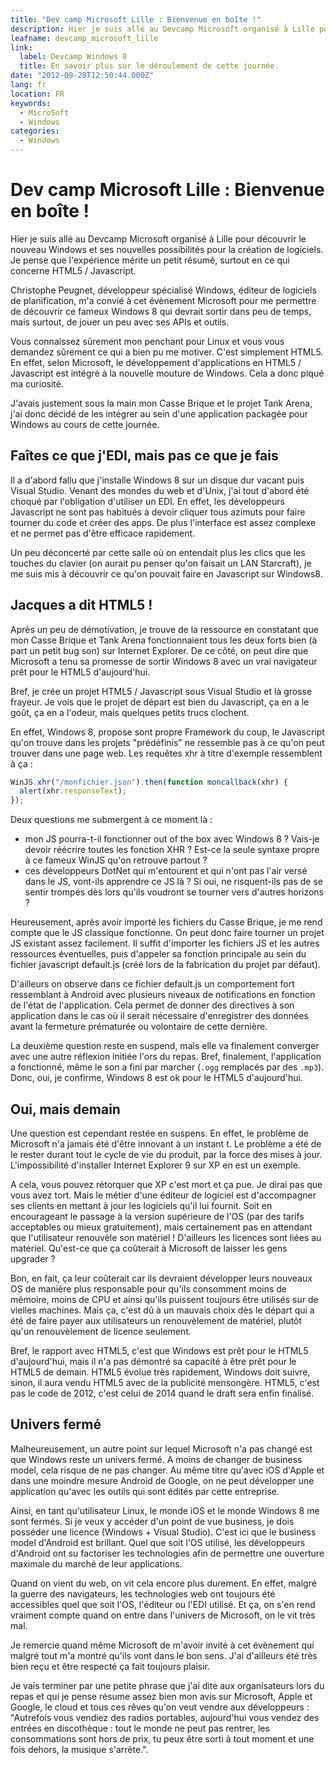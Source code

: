 ```yaml
---
title: "Dev camp Microsoft Lille : Bienvenue en boîte !"
description: Hier je suis allé au Devcamp Microsoft organisé à Lille pour découvrir le nouveau Windows et ses nouvelles possibilités pour la création de logiciels. Je pense que l'expérience mérite un petit résumé, surtout en ce qui concerne HTML5 / Javascript.
leafname: devcamp_microsoft_lille
link:
  label: Devcamp Windows 8
  title: En savoir plus sur le déroulement de cette journée.
date: "2012-09-28T12:50:44.000Z"
lang: fr
location: FR
keywords:
  - MicroSoft
  - Windows
categories:
  - Windows
---
```


# Dev camp Microsoft Lille : Bienvenue en boîte !

Hier je suis allé au Devcamp Microsoft organisé à Lille pour découvrir le nouveau Windows et ses nouvelles possibilités pour la création de logiciels. Je pense que l'expérience mérite un petit résumé, surtout en ce qui concerne HTML5 / Javascript.

Christophe Peugnet, développeur spécialisé Windows, éditeur de logiciels de planification, m'a convié à cet évènement Microsoft pour me permettre de découvrir ce fameux Windows 8 qui devrait sortir dans peu de temps, mais surtout, de jouer un peu avec ses APIs et outils.

Vous connaissez sûrement mon penchant pour Linux et vous vous demandez sûrement ce qui a bien pu me motiver. C'est simplement HTML5. En effet, selon Microsoft, le développement d'applications en HTML5 / Javascript est intégré à la nouvelle mouture de Windows. Cela a donc piqué ma curiosité.

J'avais justement sous la main mon Casse Brique et le projet Tank Arena, j'ai donc décidé de les intégrer au sein d'une application packagée pour Windows au cours de cette journée.

## Faîtes ce que j'EDI, mais pas ce que je fais

Il a d'abord fallu que j'installe Windows 8 sur un disque dur vacant puis Visual Studio. Venant des mondes du web et d'Unix, j'ai tout d'abord été choqué par l'obligation d'utiliser un EDI. En effet, les développeurs Javascript ne sont pas habitués à devoir cliquer tous azimuts pour faire tourner du code et créer des apps. De plus l'interface est assez complexe et ne permet pas d'être efficace rapidement.

Un peu déconcerté par cette salle où on entendait plus les clics que les touches du clavier (on aurait pu penser qu'on faisait un LAN Starcraft), je me suis mis à découvrir ce qu'on pouvait faire en Javascript sur Windows8.

## Jacques a dit HTML5 !

Après un peu de démotivation, je trouve de la ressource en constatant que mon Casse Brique et Tank Arena fonctionnaient tous les deux forts bien (à part un petit bug son) sur Internet Explorer. De ce côté, on peut dire que Microsoft a tenu sa promesse de sortir Windows 8 avec un vrai navigateur prêt pour le HTML5 d'aujourd'hui.

Bref, je crée un projet HTML5 / Javascript sous Visual Studio et là grosse frayeur. Je vois que le projet de départ est bien du Javascript, ça en a le goût, ça en a l'odeur, mais quelques petits trucs clochent.

En effet, Windows 8, propose sont propre Framework du coup, le Javascript qu'on trouve dans les projets "prédéfinis" ne ressemble pas à ce qu'on peut trouver dans une page web. Les requêtes xhr à titre d'exemple ressemblent à ça :

```js
WinJS.xhr("/monfichier.json").then(function moncallback(xhr) {
  alert(xhr.responseText);
});
```

Deux questions me submergent à ce moment là :

- mon JS pourra-t-il fonctionner out of the box avec Windows 8 ? Vais-je devoir réécrire toutes les fonction XHR ? Est-ce la seule syntaxe propre à ce fameux WinJS qu'on retrouve partout ?
- ces développeurs DotNet qui m'entourent et qui n'ont pas l'air versé dans le JS, vont-ils apprendre ce JS là ? Si oui, ne risquent-ils pas de se sentir trompés dès lors qu'ils voudront se tourner vers d'autres horizons ?

Heureusement, après avoir importé les fichiers du Casse Brique, je me rend compte que le JS classique fonctionne. On peut donc faire tourner un projet JS existant assez facilement. Il suffit d'importer les fichiers JS et les autres ressources éventuelles, puis d'appeler sa fonction principale au sein du fichier javascript default.js (créé lors de la fabrication du projet par défaut).

D'ailleurs on observe dans ce fichier default.js un comportement fort ressemblant à Android avec plusieurs niveaux de notifications en fonction de l'état de l'application. Cela permet de donner des directives à son application dans le cas où il serait nécessaire d'enregistrer des données avant la fermeture prématurée ou volontaire de cette dernière.

La deuxième question reste en suspend, mais elle va finalement converger avec une autre réflexion initiée l'ors du repas. Bref, finalement, l'application a fonctionné, même le son a fini par marcher (`.ogg` remplacés par des `.mp3`). Donc, oui, je confirme, Windows 8 est ok pour le HTML5 d'aujourd'hui.

## Oui, mais demain

Une question est cependant restée en suspens. En effet, le problème de Microsoft n'a jamais été d'être innovant à un instant t. Le problème a été de le rester durant tout le cycle de vie du produit, par la force des mises à jour. L'impossibilité d'installer Internet Explorer 9 sur XP en est un exemple.

A cela, vous pouvez rétorquer que XP c'est mort et ça pue. Je dirai pas que vous avez tort. Mais le métier d'une éditeur de logiciel est d'accompagner ses clients en mettant à jour les logiciels qu'il lui fournit. Soit en encourageant le passage à la version supérieure de l'OS (par des tarifs acceptables ou mieux gratuitement), mais certainement pas en attendant que l'utilisateur renouvèle son matériel ! D'ailleurs les licences sont liées au matériel. Qu'est-ce que ça coûterait à Microsoft de laisser les gens upgrader ?

Bon, en fait, ça leur coûterait car ils devraient développer leurs nouveaux OS de manière plus responsable pour qu'ils consomment moins de mémoire, moins de CPU et ainsi qu'ils puissent toujours être utilisés sur de vielles machines. Mais ça, c'est dû à un mauvais choix dès le départ qui a été de faire payer aux utilisateurs un renouvèlement de matériel, plutôt qu'un renouvèlement de licence seulement.

Bref, le rapport avec HTML5, c'est que Windows est prêt pour le HTML5 d'aujourd'hui, mais il n'a pas démontré sa capacité à être prêt pour le HTML5 de demain. HTML5 évolue très rapidement, Windows doit suivre, sinon, il aura vendu HTML5 avec de la publicité mensongère. HTML5, c'est pas le code de 2012, c'est celui de 2014 quand le draft sera enfin finalisé.

## Univers fermé

Malheureusement, un autre point sur lequel Microsoft n'a pas changé est que Windows reste un univers fermé. A moins de changer de business model, cela risque de ne pas changer. Au même titre qu'avec iOS d'Apple et dans une moindre mesure Android de Google, on ne peut développer une application qu'avec les outils qui sont édités par cette entreprise.

Ainsi, en tant qu'utilisateur Linux, le monde iOS et le monde Windows 8 me sont fermés. Si je veux y accéder d'un point de vue business, je dois posséder une licence (Windows + Visual Studio). C'est ici que le business model d'Android est brillant. Quel que soit l'OS utilisé, les développeurs d'Android ont su factoriser les technologies afin de permettre une ouverture maximale du marché de leur applications.

Quand on vient du web, on vit cela encore plus durement. En effet, malgré la guerre des navigateurs, les technologies web ont toujours été accessibles quel que soit l'OS, l'éditeur ou l'EDI utilisé. Et ça, on s'en rend vraiment compte quand on entre dans l'univers de Microsoft, on le vit très mal.

Je remercie quand même Microsoft de m'avoir invité à cet évènement qui malgré tout m'a montré qu'ils vont dans le bon sens. J'ai d'ailleurs été très bien reçu et être respecté ça fait toujours plaisir.

Je vais terminer par une petite phrase que j'ai dite aux organisateurs lors du repas et qui je pense résume assez bien mon avis sur Microsoft, Apple et Google, le cloud et tous ces rêves qu'on veut vendre aux développeurs : "Autrefois vous vendiez des radios portables, aujourd'hui vous vendez des entrées en discothèque : tout le monde ne peut pas rentrer, les consommations sont hors de prix, tu peux être sorti à tout moment et une fois dehors, la musique s'arrête.".
